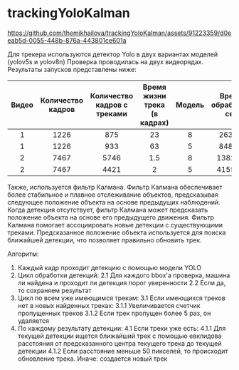 ﻿# trackingYoloKalman



https://github.com/themikhailova/trackingYoloKalman/assets/91223359/d0eeab5d-0055-448b-876a-443801ce601a


Для трекера используются детектор Yolo в двух вариантах моделей (yolov5s и yolov8n)
Проверка проводилась на двух видеорядах. Результаты запусков представлены ниже:

|     Видео      | Количество кадров | Количество кадров с треками  | Время жизни трека (в кадрах) | Модель | Время обработки, сек| Среднее fps |
|     :---:      |       :---:       |             :---:            |             :---:            |  :---: |        :---:        |    :---:    |
|       1        |        1226       |              875             |               23             |    8   |        263.94       |    4.65     |
|       1        |        1226       |              933             |               63             |    5   |        848.37       |    1.45     |
|       2        |        7467       |              5746            |              1.5             |    8   |        1382.75      |    5.40     |
|       2        |        7467       |              4421            |                2             |    5   |        4155.52      |    1.80     |

Также, используется фильтр Калмана. Фильтр Калмана обеспечивает более стабильное и плавное отслеживание объектов, предсказывая следующее положение объекта на основе предыдущих наблюдений. Когда детекция отсутствует, фильтр Калмана может предсказать положение объекта на основе его предыдущего движения. Фильтр Калмана помогает ассоциировать новые детекции с существующими треками. Предсказанное положение объекта используется для поиска ближайшей детекции, что позволяет правильно обновить трек. 

Алгоритм:
1. Каждый кадр проходит детекцию с помощью модели YOLO
2. Цикл обработки детекций:
   2.1 Для каждого bbox'а проверка, машина ли найдена и проходит ли детекция порог уверенности
   2.2 Если да, то сохраняем результат
3. Цикл по всем уже имеющимся трекам:
   3.1 Если имеющихся треков нет в новых найденных треках:
     3.1.1 Увеличивается счетчик пропущенных треков
     3.1.2 Если трек пропущен более 5 раз, он удаляется
4. По каждому результату детекции:
   4.1 Если треки уже есть:
     4.1.1 Для текущей детекции ищется ближайший трек с помощью евклидова расстояния от предсказанного центра текущего трека до текущей детекции
     4.1.2 Если расстояние меньше 50 пикселей, то происходит обновление трека. Иначе: создается новый трек
